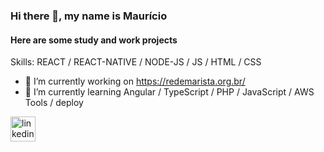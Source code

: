 ### Hi there 👋, my name is Maurício
####  Here are some study and work projects

Skills: REACT / REACT-NATIVE / NODE-JS / JS / HTML / CSS

- 🔭 I’m currently working on https://redemarista.org.br/ 
- 🌱 I’m currently learning Angular / TypeScript / PHP / JavaScript / AWS Tools / deploy 

[<img src='https://cdn.jsdelivr.net/npm/simple-icons@3.0.1/icons/linkedin.svg' alt='linkedin' height='40'>](https://www.linkedin.com/in/maurício-alexandre-barroso-7579a19a/)  
